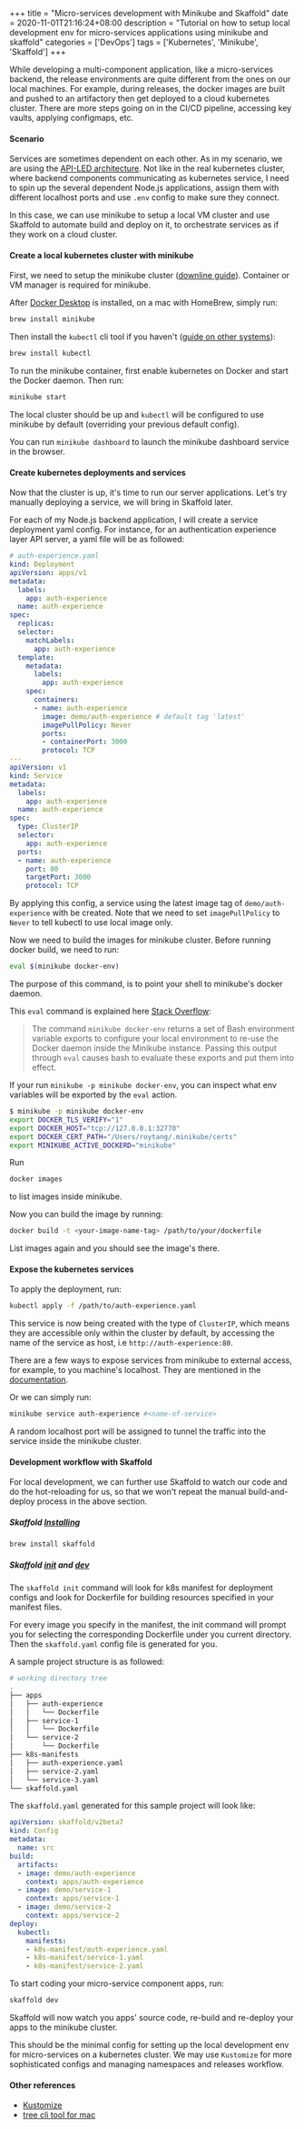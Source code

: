 +++
title = "Micro-services development with Minikube and Skaffold"
date = 2020-11-01T21:16:24+08:00
description = "Tutorial on how to setup local development env for micro-services applications using minikube and skaffold"
categories = ['DevOps']
tags = ['Kubernetes', 'Minikube', 'Skaffold']
+++

While developing a multi-component application, like a micro-services backend, the release environments are quite different from the ones on our local machines. For example, during releases, the docker images are built and pushed to an artifactory then get deployed to a cloud kubernetes cluster. There are more steps going on in the CI/CD pipeline, accessing key vaults, applying configmaps, etc.

#### Scenario
Services are sometimes dependent on each other. As in my scenario, we are using the [API-LED architecture](https://blogs.mulesoft.com/dev/api-dev/what-is-api-led-connectivity/). Not like in the real kubernetes cluster, where backend components communicating as kubernetes service, I need to spin up the several dependent Node.js applications, assign them with different localhost ports and use `.env` config to make sure they connect.

In this case, we can use minikube to setup a local VM cluster and use Skaffold to automate build and deploy on it, to orchestrate services as if they work on a cloud cluster.

#### Create a local kubernetes cluster with minikube
First, we need to setup the minikube cluster ([downline guide](https://minikube.sigs.k8s.io/docs/start/)). Container or VM manager is required for minikube. 

After [Docker Desktop](https://www.docker.com/products/docker-desktop) is installed, on a mac with HomeBrew, simply run:
```bash
brew install minikube
```
Then install the `kubectl` cli tool if you haven't ([guide on other systems](https://kubernetes.io/docs/tasks/tools/install-kubectl/#install-kubectl-on-macos)):
```bash
brew install kubectl 
```

To run the minikube container, first enable kubernetes on Docker and start the Docker daemon. Then run:
```bash
minikube start
```
The local cluster should be up and `kubectl` will be configured to use minikube by default (overriding your previous default config).

You can run `minikube dashboard` to launch the minikube dashboard service in the browser.

#### Create kubernetes deployments and services
Now that the cluster is up, it's time to run our server applications. Let's try manually deploying a service, we will bring in Skaffold later.

For each of my Node.js backend application, I will create a service deployment yaml config. For instance, for an authentication experience layer API server, a yaml file will be as followed:
```yaml
# auth-experience.yaml
kind: Deployment
apiVersion: apps/v1
metadata:
  labels:
    app: auth-experience
  name: auth-experience
spec:
  replicas:
  selector:
    matchLabels:
      app: auth-experience
  template:
    metadata:
      labels:
        app: auth-experience
    spec:
      containers:
      - name: auth-experience
        image: demo/auth-experience # default tag 'latest'
        imagePullPolicy: Never
        ports:
        - containerPort: 3000
        protocol: TCP
---
apiVersion: v1
kind: Service
metadata:
  labels:
    app: auth-experience
  name: auth-experience
spec:
  type: ClusterIP
  selector:
    app: auth-experience
  ports:
  - name: auth-experience
    port: 80
    targetPort: 3000
    protocol: TCP
```
By applying this config, a service using the latest image tag of `demo/auth-experience` with be created. Note that we need to set `imagePullPolicy` to `Never` to tell kubectl to use local image only. 

Now we need to build the images for minikube cluster. Before running docker build, we need to run: 
```bash
eval $(minikube docker-env)
```

The purpose of this command, is to point your shell to minikube's docker daemon.

This `eval` command is explained here [Stack Overflow](https://stackoverflow.com/questions/52310599/what-does-minikube-docker-env-mean#:~:text=The%20command%20minikube%20docker%2Denv,and%20put%20them%20into%20effect.):
> The command  `minikube docker-env`  returns a set of Bash environment variable exports to configure your local environment to re-use the Docker daemon inside the Minikube instance.
> Passing this output through  `eval`  causes bash to evaluate these exports and put them into effect. 

If your run `minikube -p minikube docker-env`, you can inspect what env variables will be exported by the `eval` action.
```bash
$ minikube -p minikube docker-env
export DOCKER_TLS_VERIFY="1"
export DOCKER_HOST="tcp://127.0.0.1:32770"
export DOCKER_CERT_PATH="/Users/roytang/.minikube/certs"
export MINIKUBE_ACTIVE_DOCKERD="minikube"
```

Run
```bash
docker images
```
to list images inside minikube.

Now you can build the image by running:
 
```bash
docker build -t <your-image-name-tag> /path/to/your/dockerfile
```

List images again and you should see the image's there.

#### Expose the kubernetes services
To apply the deployment, run:
```bash
kubectl apply -f /path/to/auth-experience.yaml
```

This service is now being created with the type of `ClusterIP`, which means they are accessible only within the cluster by default, by accessing the name of the service as host, i.e `http://auth-experience:80`.

There are a few ways to expose services from minikube to external access, for example, to you machine's localhost. They are mentioned in the [documentation](https://kubernetes.io/docs/concepts/services-networking/service/#publishing-services-service-types).

Or we can simply run:
```bash
minikube service auth-experience #<name-of-service>
```

A random localhost port will be assigned to tunnel the traffic into the service inside the minikube cluster.

#### Development workflow with Skaffold
For local development, we can further use Skaffold to watch our code and do the hot-reloading for us, so that we won't repeat the manual build-and-deploy process in the above section.

##### Skaffold [Installing](https://skaffold.dev/docs/install/)
```bash
brew install skaffold
```

##### Skaffold [init](https://skaffold.dev/docs/workflows/getting-started-with-your-project/) and [dev](https://skaffold.dev/docs/workflows/dev/)
The `skaffold init` command will look for k8s manifest for deployment configs and look for Dockerfile for building resources specified in your manifest files.

For every image you specify in the manifest, the init command will prompt you for selecting the corresponding Dockerfile under you current directory. Then the `skaffold.yaml` config file is generated for you.

A sample project structure is as followed:
```bash
# working directory tree
.
├── apps
│   ├── auth-experience
│   │   └── Dockerfile
│   ├── service-1
│   │   └── Dockerfile
│   └── service-2
│       └── Dockerfile
├── k8s-manifests
│   ├── auth-experience.yaml
│   ├── service-2.yaml
│   └── service-3.yaml
└── skaffold.yaml
```

The `skaffold.yaml` generated for this sample project will look like:
```yaml
apiVersion: skaffold/v2beta7
kind: Config
metadata:
  name: src
build:
  artifacts:
  - image: demo/auth-experience
    context: apps/auth-experience
  - image: demo/service-1
    context: apps/service-1
  - image: demo/service-2
    context: apps/service-2
deploy:
  kubectl:
    manifests:
    - k8s-manifest/auth-experience.yaml
    - k8s-manifest/service-1.yaml
    - k8s-manifest/service-2.yaml
```

To start coding your micro-service component apps, run:
```bash
skaffold dev
```

Skaffold will now watch you apps' source code, re-build and re-deploy your apps to the minikube cluster.

This should be the minimal config for setting up the local development env for micro-services on a kubernetes cluster. We may use `Kustomize` for more sophisticated configs and managing namespaces and releases workflow.

#### Other references
* [Kustomize](https://kustomize.io/)
* [tree cli tool for mac](https://rschu.me/list-a-directory-with-tree-command-on-mac-os-x-3b2d4c4a4827)